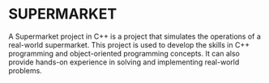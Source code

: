 # SUPERMARKET
A Supermarket project in C++ is a project that simulates the operations of a real-world supermarket. This project is used to develop the skills in C++ programming and object-oriented programming concepts. It can also provide hands-on experience in solving and implementing real-world problems.
